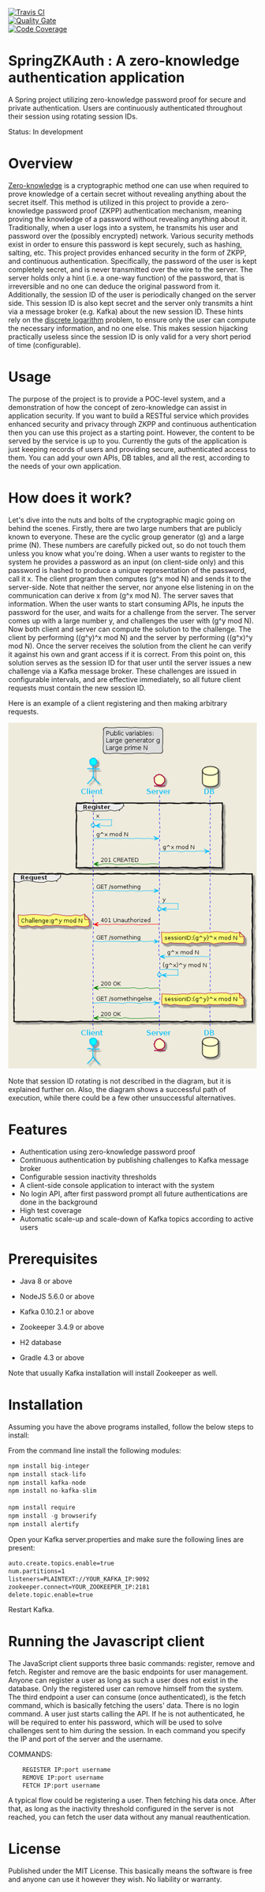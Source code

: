 [![Travis CI](https://travis-ci.org/maxamel/SpringZKAuth.svg)](https://travis-ci.org/maxamel/SpringZKAuth)<br/>
[![Quality Gate](https://sonarcloud.io/api/badges/gate?key=com.github.maxamel:SpringZKAuth)](https://sonarcloud.io/api/badges/gate?key=com.github.maxamel:SpringZKAuth)<br/>
[![Code Coverage](https://sonarcloud.io/api/badges/measure?key=com.github.maxamel:SpringZKAuth&metric=coverage)](https://sonarcloud.io/api/badges/measure?key=com.github.maxamel:SpringZKAuth&metric=coverage)<br/>

# SpringZKAuth : A zero-knowledge authentication application

A Spring project utilizing zero-knowledge password proof for secure and private authentication. Users are continuously authenticated throughout their session using rotating session IDs.

Status: In development

# Overview

[Zero-knowledge](https://en.wikipedia.org/wiki/Zero-knowledge_proof) is a cryptographic method one can use when required to prove knowledge of a certain secret without revealing anything about the secret itself.
This method is utilized in this project to provide a zero-knowledge password proof (ZKPP) authentication mechanism, meaning proving the knowledge of a password without revealing anything about it. Traditionally, when a user logs into a system, he transmits his user and password over the (possibly encrypted) network. Various security methods exist in order to ensure this password is kept securely, such as hashing, salting, etc. 
This project provides enhanced security in the form of ZKPP, and continuous authentication. Specifically, the password of the user is kept completely secret, and is never transmitted over the wire to the server. The server holds only a hint (i.e. a one-way function) of the password, that is irreversible and no one can deduce the original password from it. Additionally, the session ID of the user is periodically changed on the server side. This session ID is also kept secret and the server only transmits a hint via a message broker (e.g. Kafka) about the new session ID. These hints rely on the [discrete logarithm](https://en.wikipedia.org/wiki/Discrete_logarithm) problem, to ensure only the user can compute the necessary information, and no one else. This makes session hijacking practically useless since the session ID is only valid for a very short period of time (configurable). 

# Usage

The purpose of the project is to provide a POC-level system, and a demonstration of how the concept of zero-knowledge can assist in application security. 
If you want to build a RESTful service which provides enhanced security and privacy through ZKPP and continuous authentication then you can use this project as a starting point.
However, the content to be served by the service is up to you. Currently the guts of the application is just keeping records of users and providing secure, authenticated access to them. You can add your own APIs, DB tables, and all the rest, according to the needs of your own application.


# How does it work?

Let's dive into the nuts and bolts of the cryptographic magic going on behind the scenes.
Firstly, there are two large numbers that are publicly known to everyone. These are the cyclic group generator (g) and a large prime (N). These numbers are carefully picked out, so do not touch them unless you know what you're doing. 
When a user wants to register to the system he provides a password as an input (on client-side only) and this password is hashed to produce a unique representation of the password, call it x. The client program then computes (g^x mod N) and sends it to the server-side. Note that neither the server, nor anyone else listening in on the communication can derive x from (g^x mod N). The server saves that information. When the user wants to start consuming APIs, he inputs the password for the user, and waits for a challenge from the server. The server comes up with a large number y, and challenges the user with (g^y mod N). Now both client and server can compute the solution to the challenge. The client by performing ((g^y)^x mod N) and the server by performing ((g^x)^y mod N). Once the server receives the solution from the client he can verify it against his own and grant access if it is correct. From this point on, this solution serves as the session ID for that user until the server issues a new challenge via a Kafka message broker. These challenges are issued in configurable intervals, and are effective immediately, so all future client requests must contain the new session ID.

Here is an example of a client registering and then making arbitrary requests.

<p align="center">
  <img src="https://github.com/maxamel/SpringZKAuth/blob/master/diagram.png" />
</p>

Note that session ID rotating is not described in the diagram, but it is explained further on. Also, the diagram shows a successful path of execution, while there could be a few other unsuccessful alternatives.


# Features

* Authentication using zero-knowledge password proof
* Continuous authentication by publishing challenges to Kafka message broker
* Configurable session inactivity thresholds
* A client-side console application to interact with the system
* No login API, after first password prompt all future authentications are done in the background
* High test coverage
* Automatic scale-up and scale-down of Kafka topics according to active users

# Prerequisites

* Java 8 or above

* NodeJS 5.6.0 or above

* Kafka 0.10.2.1 or above

* Zookeeper 3.4.9 or above

* H2 database

* Gradle 4.3 or above

Note that usually Kafka installation will install Zookeeper as well.

# Installation

Assuming you have the above programs installed, follow the below steps to install:

From the command line install the following modules:
```javascript
npm install big-integer
npm install stack-lifo
npm install kafka-node
npm install no-kafka-slim

npm install require
npm install -g browserify
npm install alertify
```

Open your Kafka server.properties and make sure the following lines are present:
```
auto.create.topics.enable=true
num.partitions=1
listeners=PLAINTEXT://YOUR_KAFKA_IP:9092
zookeeper.connect=YOUR_ZOOKEEPER_IP:2181
delete.topic.enable=true
```

Restart Kafka. 

# Running the Javascript client

The JavaScript client supports three basic commands: register, remove and fetch. Register and remove are the basic endpoints for user management. Anyone can register a user as long as such a user does not exist in the database. Only the registered user can remove himself from the system. 
The third endpoint a user can consume (once authenticated), is the fetch command, which is basically fetching the users' data. 
There is no login command. A user just starts calling the API. If he is not authenticated, he will be required to enter his password, which will be used to solve challenges sent to him during the session. In each command you specify the IP and port of the server and the username.

COMMANDS: 

        REGISTER IP:port username
        REMOVE IP:port username
        FETCH IP:port username
        
A typical flow could be registering a user. Then fetching his data once. After that, as long as the inactivity threshold configured in the server is not reached, you can fetch the user data without any manual reauthentication. 

# License

Published under the MIT License. This basically means the software is free and anyone can use it however they wish. No liability or warranty.

